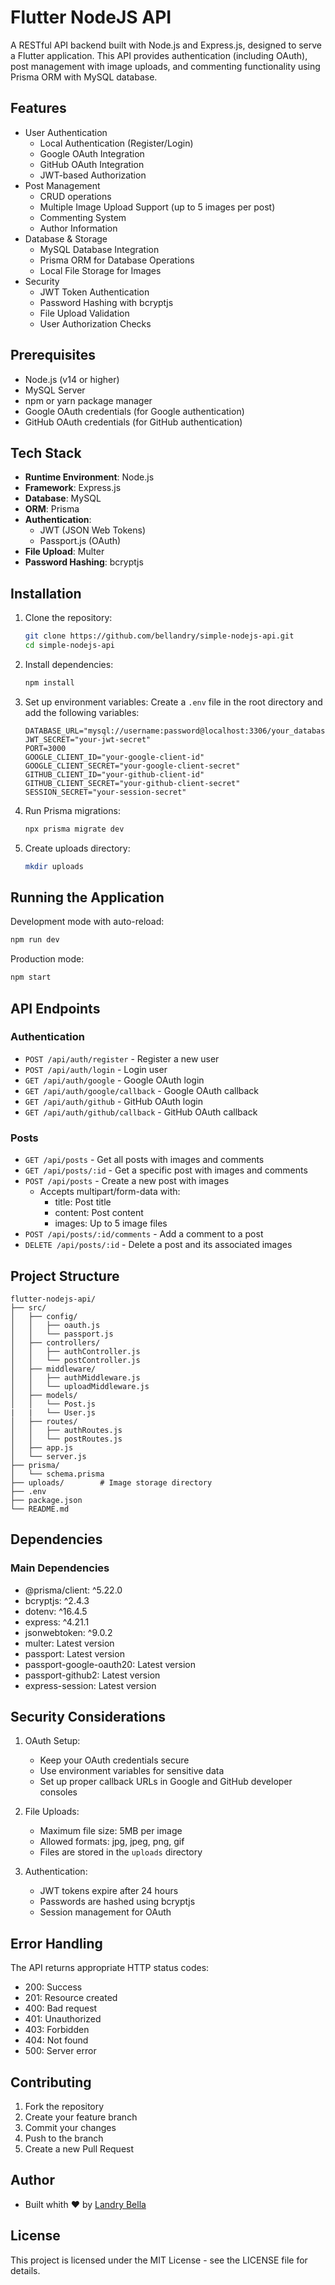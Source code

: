 # Flutter NodeJS API

A RESTful API backend built with Node.js and Express.js, designed to serve a Flutter application. This API provides authentication (including OAuth), post management with image uploads, and commenting functionality using Prisma ORM with MySQL database.

## Features

- User Authentication
  - Local Authentication (Register/Login)
  - Google OAuth Integration
  - GitHub OAuth Integration
  - JWT-based Authorization
- Post Management
  - CRUD operations
  - Multiple Image Upload Support (up to 5 images per post)
  - Commenting System
  - Author Information
- Database & Storage
  - MySQL Database Integration
  - Prisma ORM for Database Operations
  - Local File Storage for Images
- Security
  - JWT Token Authentication
  - Password Hashing with bcryptjs
  - File Upload Validation
  - User Authorization Checks

## Prerequisites

- Node.js (v14 or higher)
- MySQL Server
- npm or yarn package manager
- Google OAuth credentials (for Google authentication)
- GitHub OAuth credentials (for GitHub authentication)

## Tech Stack

- **Runtime Environment**: Node.js
- **Framework**: Express.js
- **Database**: MySQL
- **ORM**: Prisma
- **Authentication**: 
  - JWT (JSON Web Tokens)
  - Passport.js (OAuth)
- **File Upload**: Multer
- **Password Hashing**: bcryptjs

## Installation

1. Clone the repository:
   ```bash
   git clone https://github.com/bellandry/simple-nodejs-api.git
   cd simple-nodejs-api
   ```

2. Install dependencies:
   ```bash
   npm install
   ```

3. Set up environment variables:
   Create a `.env` file in the root directory and add the following variables:
   ```env
   DATABASE_URL="mysql://username:password@localhost:3306/your_database"
   JWT_SECRET="your-jwt-secret"
   PORT=3000
   GOOGLE_CLIENT_ID="your-google-client-id"
   GOOGLE_CLIENT_SECRET="your-google-client-secret"
   GITHUB_CLIENT_ID="your-github-client-id"
   GITHUB_CLIENT_SECRET="your-github-client-secret"
   SESSION_SECRET="your-session-secret"
   ```

4. Run Prisma migrations:
   ```bash
   npx prisma migrate dev
   ```

5. Create uploads directory:
   ```bash
   mkdir uploads
   ```

## Running the Application

Development mode with auto-reload:
```bash
npm run dev
```

Production mode:
```bash
npm start
```

## API Endpoints

### Authentication
- `POST /api/auth/register` - Register a new user
- `POST /api/auth/login` - Login user
- `GET /api/auth/google` - Google OAuth login
- `GET /api/auth/google/callback` - Google OAuth callback
- `GET /api/auth/github` - GitHub OAuth login
- `GET /api/auth/github/callback` - GitHub OAuth callback

### Posts
- `GET /api/posts` - Get all posts with images and comments
- `GET /api/posts/:id` - Get a specific post with images and comments
- `POST /api/posts` - Create a new post with images
  - Accepts multipart/form-data with:
    - title: Post title
    - content: Post content
    - images: Up to 5 image files
- `POST /api/posts/:id/comments` - Add a comment to a post
- `DELETE /api/posts/:id` - Delete a post and its associated images

## Project Structure

```
flutter-nodejs-api/
├── src/
│   ├── config/
│   │   ├── oauth.js
│   │   └── passport.js
│   ├── controllers/
│   │   ├── authController.js
│   │   └── postController.js
│   ├── middleware/
│   │   ├── authMiddleware.js
│   │   └── uploadMiddleware.js
│   ├── models/
│   │   └── Post.js
|   |   └── User.js
│   ├── routes/
│   │   ├── authRoutes.js
│   │   └── postRoutes.js
│   ├── app.js
│   └── server.js
├── prisma/
│   └── schema.prisma
├── uploads/        # Image storage directory
├── .env
├── package.json
└── README.md
```

## Dependencies

### Main Dependencies
- @prisma/client: ^5.22.0
- bcryptjs: ^2.4.3
- dotenv: ^16.4.5
- express: ^4.21.1
- jsonwebtoken: ^9.0.2
- multer: Latest version
- passport: Latest version
- passport-google-oauth20: Latest version
- passport-github2: Latest version
- express-session: Latest version

## Security Considerations

1. OAuth Setup:
   - Keep your OAuth credentials secure
   - Use environment variables for sensitive data
   - Set up proper callback URLs in Google and GitHub developer consoles

2. File Uploads:
   - Maximum file size: 5MB per image
   - Allowed formats: jpg, jpeg, png, gif
   - Files are stored in the `uploads` directory

3. Authentication:
   - JWT tokens expire after 24 hours
   - Passwords are hashed using bcryptjs
   - Session management for OAuth

## Error Handling

The API returns appropriate HTTP status codes:
- 200: Success
- 201: Resource created
- 400: Bad request
- 401: Unauthorized
- 403: Forbidden
- 404: Not found
- 500: Server error

## Contributing

1. Fork the repository
2. Create your feature branch
3. Commit your changes
4. Push to the branch
5. Create a new Pull Request

## Author

- Built whith ❤️ by [Landry Bella](https://laclass.dev)

## License

This project is licensed under the MIT License - see the LICENSE file for details.
